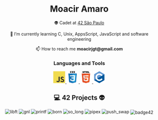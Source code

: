 <h1 align="center">Moacir Amaro</h1>

<p align="center">👽 Cadet at <a href="https://www.42sp.org.br/">42 São Paulo</a></p>

<p align="center">🌱 I’m currently learning C, Unix, AppsScript, JavaScript and software engineering</p>

<p align="center">📫 How to reach me <strong>moacirjgt@gmail.com</strong></p>

<h3 align="center">Languages and Tools</h3>
<p align="center">
<a href="https://developer.mozilla.org/en-US/docs/Web/JavaScript" target="_blank"> <img src="https://raw.githubusercontent.com/devicons/devicon/master/icons/javascript/javascript-original.svg" alt="javascript" width="40" height="40"/> </a> 
<a href="https://www.w3schools.com/css/" target="_blank"> <img src="https://raw.githubusercontent.com/devicons/devicon/master/icons/css3/css3-original-wordmark.svg" alt="css3" width="40" height="40"/> </a> <a href="https://www.w3.org/html/" target="_blank"> <img src="https://raw.githubusercontent.com/devicons/devicon/master/icons/html5/html5-original-wordmark.svg" alt="html5" width="40" height="40"/> </a>
 <img src="https://raw.githubusercontent.com/devicons/devicon/master/icons/c/c-original.svg" alt="c" width="40" height="40"/> </a> 
</p>

<h2 align="center">💻 42 Projects 👽</h2>
<div align="center">
   <img src="https://game.42sp.org.br/static/assets/achievements/libftm.png" alt="libft" width="auto" height="auto"/>
   <img src="https://game.42sp.org.br/static/assets/achievements/get_next_linem.png" alt="gnl" width="auto" height="auto"/>
   <img src="https://game.42sp.org.br/static/assets/achievements/ft_printfe.png" alt="printf" width="auto" height="auto"/>
   <img src="https://game.42sp.org.br/static/assets/achievements/born2berootm.png" alt="born" width="auto" height="auto"/>
   <img src="https://game.42sp.org.br/static/assets/achievements/so_longe.png" alt="so_long" width="auto" height="auto"/>
   <img src="https://game.42sp.org.br/static/assets/achievements/pipexe.png" alt="pipex" width="auto" height="auto"/>
   <img src="https://game.42sp.org.br/static/assets/achievements/push_swape.png" alt="push_swap" width="auto" height="auto"/>
  <img src="https://badge42.herokuapp.com/api/stats/mamaro-d?privacyEmail=true&privacyName=true&darkmode=true&cursus=42cursus" alt="badge42" width="auto" height="auto" align="center"/>
</div>
